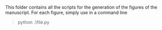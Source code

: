 This folder contains all the scripts for the generation of the figures of the manuscript.
For each figure, simply use in a command line
>python .\file.py
